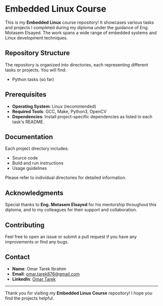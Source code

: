 # Embedded Linux Course

This is my **Embedded Linux** course repository! It showcases various tasks and projects I completed during my diploma under the guidance of Eng. Motasem Elsayed. The work spans a wide range of embedded systems and Linux development techniques.

## Repository Structure

The repository is organized into directories, each representing different tasks or projects. You will find:

- Python tasks (so far)

## Prerequisites

- **Operating System**: Linux (recommended)
- **Required Tools**: GCC, Make, Python3, OpenCV
- **Dependencies**: Install project-specific dependencies as listed in each task's README.

## Documentation

Each project directory includes:

- Source code
- Build and run instructions
- Usage guidelines

Please refer to individual directories for detailed information.

## Acknowledgments

Special thanks to **Eng. Motasem Elsayed** for his mentorship throughout this diploma, and to my colleagues for their support and collaboration.

## Contributing

Feel free to open an issue or submit a pull request if you have any improvements or find any bugs.

## Contact

- **Name**: Omar Tarek Ibrahim
- **Email**: omar.tarek876@gmail.com
- **LinkedIn**: [Omar Tarek](https://www.linkedin.com/in/omar-tarek-495ba6217)

---

Thank you for visiting my **Embedded Linux Course** repository! I hope you find the projects helpful.
